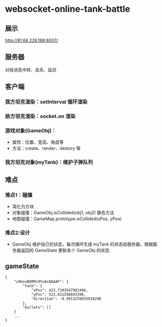 # websocket-online-tank-battle
## 展示
http://81.68.226.188:8007/

## 服务器
对局消息中转、击杀、延迟

## 客户端
### 我方坦克渲染：setInterval 循环渲染
### 敌方坦克渲染：socket.on 渲染
### 游戏对象(GameObj)：
- 属性：位置、宽高、角度等
- 方法：create、render、destory 等
		
### 我方坦克对象(myTank)：维护子弹队列

## 难点

### 难点1：碰撞
- 简化为方块
- 对象碰撞：GameObj.isCollided(obj1, obj2) 静态方法
- 地图碰撞：GameMap.prototype.isCollided(xPos, yPos)

### 难点2:设计
- GameObj 维护自己的状态，每次循环生成 myTank 的状态给服务器，根据服务器返回的 GameState 更新各个 GameObj 的状态


## gameState
```
{
	"cOGovBDRMs9YuAsQAAAF": {
		"tank": {
			"xPos": 423.7183547981496,
			"yPos": 513.631550843396,
			"direction": -0.9913250935910298
		},
		"bullets": []
	}
	...
}
```


    

